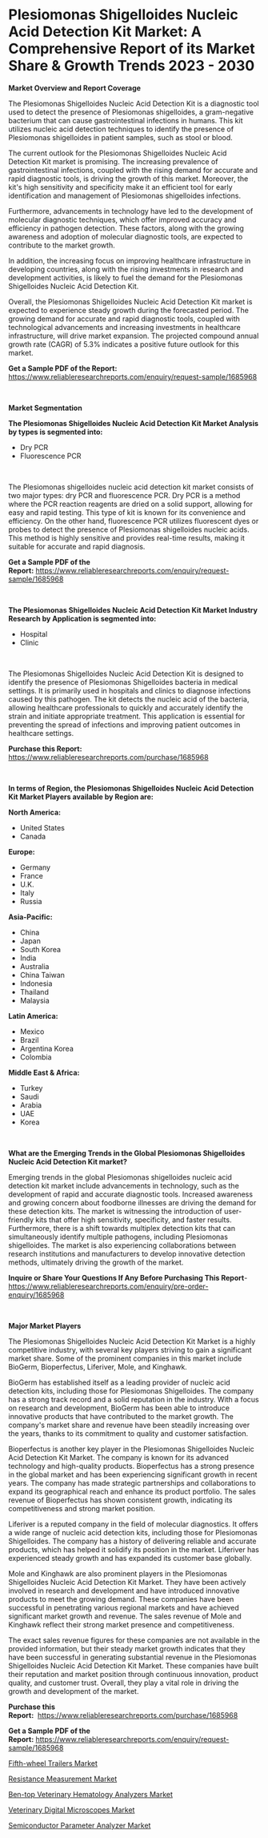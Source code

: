 <p><h1>Plesiomonas Shigelloides Nucleic Acid Detection Kit Market: A Comprehensive Report of its Market Share & Growth Trends 2023 - 2030</h1></p><p><strong>Market Overview and Report Coverage</strong></p>
<p><p>The Plesiomonas Shigelloides Nucleic Acid Detection Kit is a diagnostic tool used to detect the presence of Plesiomonas shigelloides, a gram-negative bacterium that can cause gastrointestinal infections in humans. This kit utilizes nucleic acid detection techniques to identify the presence of Plesiomonas shigelloides in patient samples, such as stool or blood.</p><p>The current outlook for the Plesiomonas Shigelloides Nucleic Acid Detection Kit market is promising. The increasing prevalence of gastrointestinal infections, coupled with the rising demand for accurate and rapid diagnostic tools, is driving the growth of this market. Moreover, the kit's high sensitivity and specificity make it an efficient tool for early identification and management of Plesiomonas shigelloides infections.</p><p>Furthermore, advancements in technology have led to the development of molecular diagnostic techniques, which offer improved accuracy and efficiency in pathogen detection. These factors, along with the growing awareness and adoption of molecular diagnostic tools, are expected to contribute to the market growth.</p><p>In addition, the increasing focus on improving healthcare infrastructure in developing countries, along with the rising investments in research and development activities, is likely to fuel the demand for the Plesiomonas Shigelloides Nucleic Acid Detection Kit.</p><p>Overall, the Plesiomonas Shigelloides Nucleic Acid Detection Kit market is expected to experience steady growth during the forecasted period. The growing demand for accurate and rapid diagnostic tools, coupled with technological advancements and increasing investments in healthcare infrastructure, will drive market expansion. The projected compound annual growth rate (CAGR) of 5.3% indicates a positive future outlook for this market.</p></p>
<p><strong>Get a Sample PDF of the Report:</strong> <a href="https://www.reliableresearchreports.com/enquiry/request-sample/1685968">https://www.reliableresearchreports.com/enquiry/request-sample/1685968</a></p>
<p>&nbsp;</p>
<p><strong>Market Segmentation</strong></p>
<p><strong>The Plesiomonas Shigelloides Nucleic Acid Detection Kit Market Analysis by types is segmented into:</strong></p>
<p><ul><li>Dry PCR</li><li>Fluorescence PCR</li></ul></p>
<p>&nbsp;</p>
<p><p>The Plesiomonas shigelloides nucleic acid detection kit market consists of two major types: dry PCR and fluorescence PCR. Dry PCR is a method where the PCR reaction reagents are dried on a solid support, allowing for easy and rapid testing. This type of kit is known for its convenience and efficiency. On the other hand, fluorescence PCR utilizes fluorescent dyes or probes to detect the presence of Plesiomonas shigelloides nucleic acids. This method is highly sensitive and provides real-time results, making it suitable for accurate and rapid diagnosis.</p></p>
<p><strong>Get a Sample PDF of the Report:</strong>&nbsp;<a href="https://www.reliableresearchreports.com/enquiry/request-sample/1685968">https://www.reliableresearchreports.com/enquiry/request-sample/1685968</a></p>
<p>&nbsp;</p>
<p><strong>The Plesiomonas Shigelloides Nucleic Acid Detection Kit Market Industry Research by Application is segmented into:</strong></p>
<p><ul><li>Hospital</li><li>Clinic</li></ul></p>
<p>&nbsp;</p>
<p><p>The Plesiomonas Shigelloides Nucleic Acid Detection Kit is designed to identify the presence of Plesiomonas Shigelloides bacteria in medical settings. It is primarily used in hospitals and clinics to diagnose infections caused by this pathogen. The kit detects the nucleic acid of the bacteria, allowing healthcare professionals to quickly and accurately identify the strain and initiate appropriate treatment. This application is essential for preventing the spread of infections and improving patient outcomes in healthcare settings.</p></p>
<p><strong>Purchase this Report:</strong>&nbsp; <a href="https://www.reliableresearchreports.com/purchase/1685968">https://www.reliableresearchreports.com/purchase/1685968</a></p>
<p>&nbsp;</p>
<p><strong>In terms of Region, the Plesiomonas Shigelloides Nucleic Acid Detection Kit Market Players available by Region are:</strong></p>
<p>
    <p> <strong> North America: </strong>
        <ul>
            <li>United States</li>
            <li>Canada</li>
        </ul>
        </p> 
    <p> <strong> Europe: </strong>
        <ul>
            <li>Germany</li>
            <li>France</li>
            <li>U.K.</li>
            <li>Italy</li>
            <li>Russia</li>
        </ul>
        </p> 
    <p> <strong> Asia-Pacific: </strong>
        <ul>
            <li>China</li>
            <li>Japan</li>
            <li>South Korea</li>
            <li>India</li>
            <li>Australia</li>
            <li>China Taiwan</li>
            <li>Indonesia</li>
            <li>Thailand</li>
            <li>Malaysia</li>
        </ul>
        </p> 
    <p> <strong> Latin America: </strong>
        <ul>
            <li>Mexico</li>
            <li>Brazil</li>
            <li>Argentina Korea</li>
            <li>Colombia</li>
        </ul>
        </p> 
    <p> <strong> Middle East & Africa: </strong>
        <ul>
            <li>Turkey</li>
            <li>Saudi</li>
            <li>Arabia</li>
            <li>UAE</li>
            <li>Korea</li>
        </ul>
    </p>
    </p>
<p>&nbsp;</p>
<p><strong>What are the Emerging Trends in the Global Plesiomonas Shigelloides Nucleic Acid Detection Kit market?</strong></p>
<p><p>Emerging trends in the global Plesiomonas shigelloides nucleic acid detection kit market include advancements in technology, such as the development of rapid and accurate diagnostic tools. Increased awareness and growing concern about foodborne illnesses are driving the demand for these detection kits. The market is witnessing the introduction of user-friendly kits that offer high sensitivity, specificity, and faster results. Furthermore, there is a shift towards multiplex detection kits that can simultaneously identify multiple pathogens, including Plesiomonas shigelloides. The market is also experiencing collaborations between research institutions and manufacturers to develop innovative detection methods, ultimately driving the growth of the market.</p></p>
<p><strong>Inquire or Share Your Questions If Any Before Purchasing This Report</strong>- <a href="https://www.reliableresearchreports.com/enquiry/pre-order-enquiry/1685968">https://www.reliableresearchreports.com/enquiry/pre-order-enquiry/1685968</a></p>
<p>&nbsp;</p>
<p><strong>Major Market Players</strong></p>
<p><p>The Plesiomonas Shigelloides Nucleic Acid Detection Kit Market is a highly competitive industry, with several key players striving to gain a significant market share. Some of the prominent companies in this market include BioGerm, Bioperfectus, Liferiver, Mole, and Kinghawk.</p><p>BioGerm has established itself as a leading provider of nucleic acid detection kits, including those for Plesiomonas Shigelloides. The company has a strong track record and a solid reputation in the industry. With a focus on research and development, BioGerm has been able to introduce innovative products that have contributed to the market growth. The company's market share and revenue have been steadily increasing over the years, thanks to its commitment to quality and customer satisfaction.</p><p>Bioperfectus is another key player in the Plesiomonas Shigelloides Nucleic Acid Detection Kit Market. The company is known for its advanced technology and high-quality products. Bioperfectus has a strong presence in the global market and has been experiencing significant growth in recent years. The company has made strategic partnerships and collaborations to expand its geographical reach and enhance its product portfolio. The sales revenue of Bioperfectus has shown consistent growth, indicating its competitiveness and strong market position.</p><p>Liferiver is a reputed company in the field of molecular diagnostics. It offers a wide range of nucleic acid detection kits, including those for Plesiomonas Shigelloides. The company has a history of delivering reliable and accurate products, which has helped it solidify its position in the market. Liferiver has experienced steady growth and has expanded its customer base globally.</p><p>Mole and Kinghawk are also prominent players in the Plesiomonas Shigelloides Nucleic Acid Detection Kit Market. They have been actively involved in research and development and have introduced innovative products to meet the growing demand. These companies have been successful in penetrating various regional markets and have achieved significant market growth and revenue. The sales revenue of Mole and Kinghawk reflect their strong market presence and competitiveness.</p><p>The exact sales revenue figures for these companies are not available in the provided information, but their steady market growth indicates that they have been successful in generating substantial revenue in the Plesiomonas Shigelloides Nucleic Acid Detection Kit Market. These companies have built their reputation and market position through continuous innovation, product quality, and customer trust. Overall, they play a vital role in driving the growth and development of the market.</p></p>
<p><strong>Purchase this Report:</strong>&nbsp;&nbsp;<a href="https://www.reliableresearchreports.com/purchase/1685968">https://www.reliableresearchreports.com/purchase/1685968</a></p>
<p></p>
<p><strong>Get a Sample PDF of the Report:</strong>&nbsp;<a href="https://www.reliableresearchreports.com/enquiry/request-sample/1685968">https://www.reliableresearchreports.com/enquiry/request-sample/1685968</a></p>
<p><p><a href="https://www.linkedin.com/pulse/fifth-wheel-trailers-market-size-2023-/">Fifth-wheel Trailers Market</a></p><p><a href="https://medium.com/@donaldmendez2018/resistance-measurement-market-size-growth-forecast-2023-2030-3ef946790598">Resistance Measurement Market</a></p><p><a href="https://www.linkedin.com/pulse/decoding-ben-top-veterinary-hematology-analyzers-market/">Ben-top Veterinary Hematology Analyzers Market</a></p><p><a href="https://www.linkedin.com/pulse/veterinary-digital-microscopes-market-size-share-amp-trends/">Veterinary Digital Microscopes Market</a></p><p><a href="https://medium.com/@kennethjensen27/semiconductor-parameter-analyzer-market-size-growth-forecast-2023-2030-66a8a0216ecf">Semiconductor Parameter Analyzer Market</a></p></p>